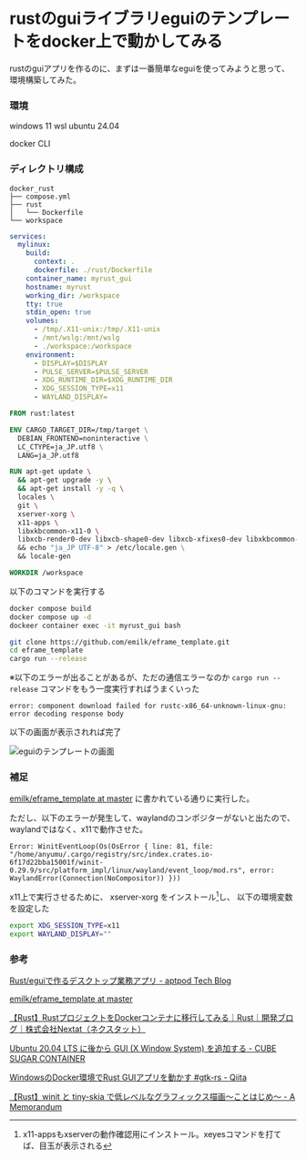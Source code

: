 
# rustのguiライブラリeguiのテンプレートをdocker上で動かしてみる

rustのguiアプリを作るのに、まずは一番簡単なeguiを使ってみようと思って、環境構築してみた。

### 環境
windows 11 wsl ubuntu 24.04

docker CLI

### ディレクトリ構成

```
docker_rust
├── compose.yml
├── rust
│   └── Dockerfile
└── workspace
```

```yml:compose.yml
services:
  mylinux:
    build:
      context: .
      dockerfile: ./rust/Dockerfile
    container_name: myrust_gui
    hostname: myrust 
    working_dir: /workspace
    tty: true
    stdin_open: true
    volumes:
      - /tmp/.X11-unix:/tmp/.X11-unix
      - /mnt/wslg:/mnt/wslg
      - ./workspace:/workspace
    environment:
      - DISPLAY=$DISPLAY
      - PULSE_SERVER=$PULSE_SERVER
      - XDG_RUNTIME_DIR=$XDG_RUNTIME_DIR
      - XDG_SESSION_TYPE=x11
      - WAYLAND_DISPLAY=
```

```Dockerfile
FROM rust:latest

ENV CARGO_TARGET_DIR=/tmp/target \
  DEBIAN_FRONTEND=noninteractive \
  LC_CTYPE=ja_JP.utf8 \
  LANG=ja_JP.utf8

RUN apt-get update \
  && apt-get upgrade -y \
  && apt-get install -y -q \
  locales \
  git \
  xserver-xorg \
  x11-apps \
  libxkbcommon-x11-0 \
  libxcb-render0-dev libxcb-shape0-dev libxcb-xfixes0-dev libxkbcommon-dev libssl-dev
  && echo "ja_JP UTF-8" > /etc/locale.gen \
  && locale-gen 

WORKDIR /workspace
```

以下のコマンドを実行する


```bash
docker compose build
docker compose up -d
dockeer container exec -it myrust_gui bash
```

```bash
git clone https://github.com/emilk/eframe_template.git
cd eframe_template
cargo run --release
```

※以下のエラーが出ることがあるが、ただの通信エラーなのか
`cargo run --release`
コマンドをもう一度実行すればうまくいった
```shell-console
error: component download failed for rustc-x86_64-unknown-linux-gnu: error decoding response body
```

以下の画面が表示されれば完了

![eguiのテンプレートの画面](image.png)

### 補足

[emilk/eframe_template at master](https://github.com/emilk/eframe_template/tree/master)
に書かれている通りに実行した。

ただし、以下のエラーが発生して、waylandのコンポジターがないと出たので、waylandではなく、x11で動作させた。

```shell-console
Error: WinitEventLoop(Os(OsError { line: 81, file: "/home/anyumu/.cargo/registry/src/index.crates.io-6f17d22bba15001f/winit-0.29.9/src/platform_impl/linux/wayland/event_loop/mod.rs", error: WaylandError(Connection(NoCompositor)) }))
```

x11上で実行させるために、
xserver-xorg をインストール[^1]し、
以下の環境変数を設定した

[^1]:x11-appsもxserverの動作確認用にインストール。xeyesコマンドを打てば、目玉が表示される

```bash
export XDG_SESSION_TYPE=x11
export WAYLAND_DISPLAY=""
```

### 参考

[Rust/eguiで作るデスクトップ業務アプリ - aptpod Tech Blog](https://tech.aptpod.co.jp/entry/2023/12/19/100000)

[emilk/eframe_template at master](https://github.com/emilk/eframe_template/tree/master)

[【Rust】RustプロジェクトをDockerコンテナに移行してみる｜Rust｜開発ブログ｜株式会社Nextat（ネクスタット）](https://nextat.co.jp/staff/archives/348)

[Ubuntu 20.04 LTS に後から GUI (X Window System) を追加する - CUBE SUGAR CONTAINER](https://blog.amedama.jp/entry/ubuntu-2004-install-gui)

[WindowsのDocker環境でRust GUIアプリを動かす #gtk-rs - Qiita](https://qiita.com/t13801206/items/27b17a3b027ebdd7319b)

[【Rust】winit と tiny-skia で低レベルなグラフィックス描画〜ことはじめ〜 - A Memorandum](https://blog1.mammb.com/entry/2024/03/12/000000)



